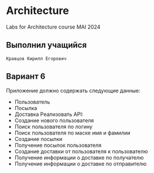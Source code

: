 # Architecture

Labs for Architecture course MAI 2024

## Выполнил учащийся

    Кравцов Кирилл Егорович

## Вариант 6

Приложение должно содержать следующие данные:

- Пользователь
- Посылка
- Доставка
Реализовать API:
- Создание нового пользователя
- Поиск пользователя по логину
- Поиск пользователя по маске имя и фамилии
- Создание посылки
- Получение посылок пользователя
- Создание доставки от пользователя к пользователю
- Получение информации о доставке по получателю
- Получение информации о доставке по отправителю
